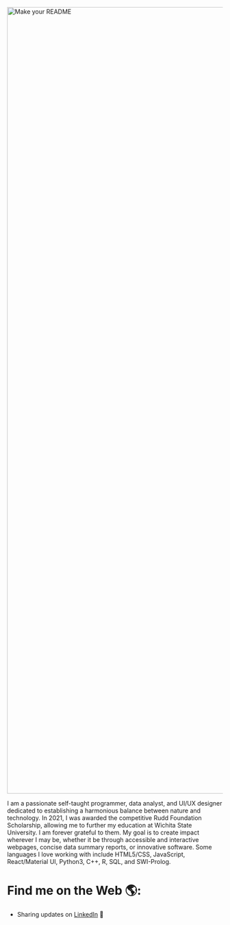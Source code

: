 <img width="1834" alt="Make your README" src="https://github.com/ChristalShaner/ChristalShaner/assets/162538558/39e590da-22da-4594-bd55-4fc6536b1694">

I am a passionate self-taught programmer, data analyst, and UI/UX designer dedicated to establishing a harmonious balance between nature and technology. In 2021, I was awarded the competitive Rudd Foundation Scholarship, allowing me to further my education at Wichita State University. I am forever grateful to them. My goal is to create impact wherever I may be, whether it be through accessible and interactive webpages, concise data summary reports, or innovative software. Some languages I love working with include HTML5/CSS, JavaScript, React/Material UI, Python3, C++, R, SQL, and SWI-Prolog. 

# Find me on the Web 🌎:
- Sharing updates on <a href="https://www.linkedin.com/in/christal-shaner/">LinkedIn</a> 💼

<!---
ChristalShaner/ChristalShaner is a ✨ special ✨ repository because its `README.md` (this file) appears on your GitHub profile.
You can click the Preview link to take a look at your changes.
--->
